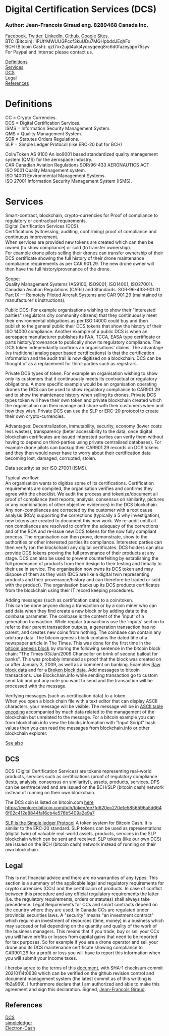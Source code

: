 # Digital Certification Services (DCS)
### Author: Jean-Francois Giraud eng. 8289468 Canada Inc.
[Facebook.](https://www.facebook.com/jeanfrancois.giraud.52/) [Twitter.](https://twitter.com/8289468) [LinkedIn.](https://linkedin.com/in/jfgiraudengineer) [Github.](https://github.com/jean-francoisgiraud/DigitalCurrenciesKnowledgeBase) [Google Sites.](https://sites.google.com/site/8289468canadainc)  
BTC (Bitcoin): 1PUfrMWUUGPccf3kuUDu7MGHpbddJEqhFo  
BCH (Bitcoin Cash): qzt7xx2ujd4ukj4yqcyqeeq8rc6d0fazeyapn75syv  
For Paypal and Interrac please contact us.  

[Definitions](#Definitions)  
[Services](#services)  
[DCS](#dcs)  
[Legal](#Legal)  
[References](#References)  

# Definitions 
CC = Crypto Currencies.  
DCS = Digital Certification Services.  
ISMS = Information Security Management System.  
QMS = Quality Management System.  
SOR = Statutes Orders Regulations.  
SLP = Simple Ledger Protocol (like ERC-20 but for BCH)  

Coin/Token
AS 9100 An iso9001 based standardized quality management system (QMS) for the aerospace industry.  
CAR Canadian Aviation Regulations SOR/96-433 AERONAUTICS ACT  
ISO 9001 Quality Management system.  
ISO 14001 Environmental Management Systems.  
ISO 27001 Information Security Management System (ISMS). 

# Services
Smart-contract, blockchain, crypto-currencies for Proof of compliance to regulatory or contractual requirements.  
Digital Certification Services (DCS).   
Certifications (witnessing, auditing, confirming) proof of compliance and continuous improvement.  
When services are provided new tokens are created which can then be owned (to show compliance) or sold (to transfer ownership).  
For example drone pilots selling their drones can transfer ownership of their DCS certificate showing the full history of their drone maintenance compliance requirements as per CAR 901.29. The new drone owner will then have the full history/provenance of the drone. 

Scope:  
Quality Management Systems (AS9100, ISO9001, ISO14001, ISO27001). Canadian Aviation Regulations (CARs) and Standards. SOR-96-433-901.01 Part IX — Remotely Piloted Aircraft Systems and CAR 901.29 (maintained to manufacturer's instructions).  

Public DCS: For example organisations wishing to show their "interested parties" (regulators city community citizens) that they continuously meet their environmental obligations as per ISO 14000 could buy and then publish to the general public their DCS tokens that show the history of their ISO 14000 compliance.  Another example of a public DCS is when an aerospace manufacturer publishes its FAA, TCCA, EASA type certificate or parts history/provenance to publically show its regulatory compliance. The DCS token independantly confirms an organisations' claims. The advantage (vs traditional analog paper based certifications) is that the certification information and the audit trail is now digitised on a blockchain. DCS can be thought of as a replacement for third-parties such as registrars.  

Private DCS types of token. For example an organisation wishing to show only its customers that it continuously meets its contractual or regulatory obligations. A more specific example would be an organisation operating drones the DCS can be used to show regulatory compliance to CAR901.29 and to show the maintenace history when selling its drones. Private DCS types token will have their own token and private blockchain created which the organisation can then manage and share with their customers when and how they wish. Private DCS can use the SLP or ERC-20 protocol to create their own crypto-currencies. 

Advantages: Decentralization, immutability, security, economy (lower costs less wastes), transparency (beter accessibility to the data, once digital blockchain certificates are issued interested parties can verify them without having to depend on third-parties using private centralised databases). For example drone pilots can backup their CAR901.29 records on DCS tokens and they then would never have to worry about their certification data becoming lost, damaged, corrupted, stolen.  

Data security: as per ISO 27001 (ISMS).  

Typical worflow:  
An organisation wants to digitize some of its certifications. Certification requirements are compiled, the organisation verifies and confirms they agree with the checklist. We audit the process and tokenize/document all proof of compliance (test reports, analysis, consensus on similarity, pictures or any combinations of other objective evidences) in the DCS blockchain. Any non-compliances are corrected by the customer with a root cause analysis (RCA) supporting the corrections (typically a 5 why investigation), new tokens are created to document this new work. We re-audit untill all non compliances are resolved to confirm the adequacy of the corrections and of the RCA and re-issue new DCS tokens for the now fully compliant process. The organisation can then prove, demonstrate, show to the authorities or other interested parties its compliance. Interested parties can then verify (on the blockchain) any digital certificates. DCS holders can also provide DCS tokens proving the full provenance of their products at any stage. DCS can also be used to prevent counterfeiting by establishing the full provenance of products from their design to their testing and finbally to their use in service. The organisation now owns its DCS token and may dispose of them as they wish (DCS are like a digital twin representing products and their provenance/history and can therefore be traded or sold with the product). The organisation backs up its DCS products certificates from the blockchain using their IT record keeping procedures.  

Adding messages (such as certification data) to a coin/token.  
This can be done anyone doing a transaction or by a coin miner who can add data when they find create a new block or by adding data to the coinbase parameter. The coinbase is the content of the 'input' of a generation transaction. While regular transactions use the 'inputs' section to refer to their parent transaction outputs, a generation transaction has no parent, and creates new coins from nothing. The coinbase can contain any arbitrary data. The bitcoin genesis block contains the dated title of a newspaper article in The Times. This was done for the first time in the [bitcoin genesis block](https://en.bitcoin.it/wiki/Genesis_block) by storing the following sentence in the bitcoin block chain: "The Times 03/Jan/2009 Chancellor on brink of second bailout for banks". This was probably intended as proof that the block was created on or after January 3, 2009, as well as a comment on banking. Examples [Raw block data](MessageInAbitcoinRawData.JPG) and for a [Broken block data](MessageInAbitcoinbrokenDownData.JPG). 
Add messages to bitcoin transactions. Use Blockchain.info while sending transaction go to custom send tab and put any note you want to send and the transaction will be processed with the message.  

Verifying messages (such as certification data) to a token.  
When you open a block chain file with a text editor that can display ASCII characters, your message will be visible. The message will be in [ASCII table encoding](MessageInAbitcoinRawData.JPG) accompanied by much data related to the management of the blockchain but unrelated to the message. 
For a bitcoin example you can from blockchain.info view the blocks infomation with "Input Script" hash values then you can read the messages from blockchain.info or other blockchain explorer.

[See also](https://hackernoon.com/adding-messages-on-the-bitcoin-blockchain-a-how-to-guide-h6593xkz)

## DCS  
DCS (Digital Certification Services) are tokens representing real-world products, services such as certifications (proof of regulatory compliance (tests, analysis, consensus on similarity)), assets, products, services. DPS can be sent/received and are issued on the BCH/SLP (bitcoin cash) network instead of running on their own blockchain.  

The DCS coin is listed on bitcoin.com [here](https://explorer.bitcoin.com/bch/token/ee7fd620ec270e1e5856596a5d6646f02c412e8844fa16cb4e576b5409a2e9a7)  
https://explorer.bitcoin.com/bch/token/ee7fd620ec270e1e5856596a5d6646f02c412e8844fa16cb4e576b5409a2e9a7

[SLP is the Simple ledger Protocol](https://simpleledger.cash) A token system for Bitcoin Cash. It is similar to the ERC-20 standard. SLP tokens can be used as representations (digital twin) of valuable real-world assets, products, services in the SLP blockchain which can be sent and received. SLP tokens (like our own DCS) are issued on the BCH (bitcoin cash) network instead of running on their own blockchain. 

## Legal

This is not financial advice and there are no warranties of any types. This section is a summary of the applicable legal and regulatory requirements for crypto currencies (CCs) and the certificaion of products. In case of conflict between this procedure and any official regulatory requirements the latter (i.e. the regulatory requirements, orders or statutes) shall always take precedence. Legal Requirements for CCs and smart contracts depend on the country where they are used. In Canada CCs are regulated under provincial securities laws. A "security" means "an investment contract" which require an investment of resources (time, money) in a business which may succeed or fail depending on the quantity and quality of the work of the business managers. This means that if you trade, buy or sell your CCs you will have profits or losses from capital gains that need to be reported for tax purposes. So for example if you are a drone operator and sell your drone and its DCS maintenance certificate showing compliance to CAR901.29 for a profit or loss you will have to report this information when you will submit your income taxes.  

I hereby agree to the terms of this [document](https://github.com/jean-francoisgiraud/DigitalCertificationServices), with SHA-1 checksum commit 20210114t0638 which can be verified on the github revision control and document management system (the latest commit as of this writting is fb2a969). I furthermore declare that I am authorized and able to make this agreement and sign this declaration.  Signed, [Jean-Francois Giraud](https://github.com/jean-francoisgiraud). 

## References
[DCS](https://explorer.bitcoin.com/bch/token/ee7fd620ec270e1e5856596a5d6646f02c412e8844fa16cb4e576b5409a2e9a7)  
[simpleledger](https://simpleledger.cash)  
[Electron-Cash](https://github.com/Electron-Cash/Electron-Cash)  
